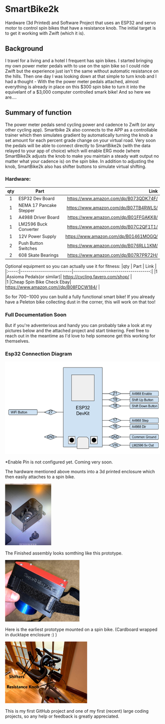 
# SmartBike2k

Hardware (3d Printed) and Software Project that uses an ESP32 and servo motor to control spin bikes that have a resistance knob. 
The initial target is to get it working with Zwift (which it is).

## Background
I travel for a living and a hotel I frequent has spin bikes. I started bringing my own power meter pedals with to use on the spin bike so I could ride Zwift but the experience just isn't the same without automatic resistance on the hills. Then one day I was looking down at that simple to turn knob and I had a thought - With the the power meter pedals attached, almost everything is already in place on this $300 spin bike to turn it into the equivelant of a $3,000 computer controlled smark bike! And so here we are....

## Summary of function
The power meter pedals send cycling power and cadence to Zwift (or any other cycling app). Smartbike 2k also connects to the APP as a controllable trainer which then simulates gradient by automatically turning the knob a set amount for each percent grade change on your virtual road. Very soon the pedals will be able to connect directly to SmartBike2k (with the data relayed to your app of choice) which will enable ERG mode (where SmartBike2k adjusts the knob to make you maintain a steady watt output no matter what your cadence is) on the spin bike. In addition to adjusting the knob, SmartBike2k also has shifter buttons to simulate virtual shifting. 

### Hardware:

|qty   |         Part             |              Link                      |
|:-----:|--------------------------|---------------------------------------:|
|1      | ESP32 Dev Board          | https://www.amazon.com/dp/B073QDK74F/  |
|1      | NEMA 17 Pancake Stepper  | https://www.amazon.com/dp/B07TB4RWLS/  |
|1      | A4988 Driver Board       | https://www.amazon.com/dp/B01FFGAKK8/  |
|1      | LM2596 Buck Converter    | https://www.amazon.com/dp/B07C2QF1T1/  |
|1      | 12V Power Supply         | https://www.amazon.com/dp/B01461MOGQ/  |
|2      | Push Button Switches     | https://www.amazon.com/dp/B076RLL1KM/  |
|2      | 608 Skate Bearings       | https://www.amazon.com/dp/B07R7PR72H/  |

Optional equipment so you can actually use it for fitness:
|qty    |         Part             |              Link                      |
|:-----:|--------------------------|---------------------------------------:|
|1      |Assioma Pedals(or similar)| https://cycling.favero.com/shop/       |                   
|1      |Cheap Spin Bike Check Ebay| https://www.amazon.com//dp/B08FDCW184/ |


So for $700-$1000 you can build a fully functional smart bike! If you already have a Peleton bike collecting dust in the corner, this will work on that too!


### Full Documentation Soon
But if you're adventerious and handy you can probably take a look at my pictures below and the attached project and start tinkering. Feel free to reach out in the meantime as I'd love to help someone get this working for themselves.

### Esp32 Connection Diagram
<img src="Pictures/SmartBike2k_Esp32_Connections.png" alt="esp32 connections" style="height: 300px; width: 100"/>

*Enable Pin is not configured yet. Coming very soon. 

The hardware mentioned above mounts into a 3d printed enclosure which then easily attaches to a spin bike.


<img src="Pictures/CadPreview.JPG" alt="Cad Preview" style="height: 200px; width: 100"/>

The Finished assembly looks somthing like this prototype. 

<img src="Pictures/AssembledSideView.jpg" alt="Assembled SideView" style="height: 200px; width: 100"/>

Here is the earliest prototype mounted on a spin bike. (Cardboard wrapped in ducktape enclosure :) ) 

<img src="Pictures/prototype_on_spin_bike.jpg" alt="Assembled SideView" style="height: 200px; width: 100"/>


This is my first GitHub project and one of my first (recent) large coding projects, so any help or feedback is greatly appreciated.




